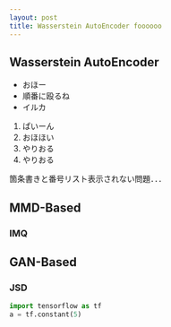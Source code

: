 ```yaml
---
layout: post
title: Wasserstein AutoEncoder foooooo
---
```

## Wasserstein AutoEncoder

- おほー
- 順番に殴るね
- イルカ

1. ぱいーん
2. おほほい
3. やりおる
4. やりおる

箇条書きと番号リスト表示されない問題．．．

## MMD-Based
### IMQ
## GAN-Based
### JSD
```python
import tensorflow as tf
a = tf.constant(5)
```
